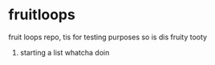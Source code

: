 # fruitloops
fruit loops repo, tis for testing purposes
so is dis
fruity tooty
1. starting a list
whatcha doin
